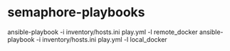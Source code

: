 # semaphore-playbooks


ansible-playbook -i inventory/hosts.ini play.yml -l remote_docker
ansible-playbook -i inventory/hosts.ini play.yml -l local_docker